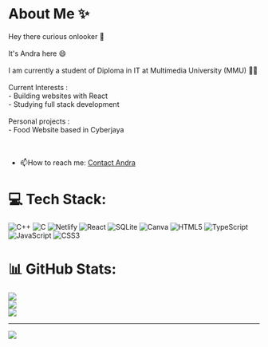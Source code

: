 # About Me ✨
Hey there curious onlooker 👋<br><br>It's Andra here 😄<br><br>I am currently a student of Diploma in IT at Multimedia University (MMU) 👩‍🎓<br><br>Current Interests :<br>- Building websites with React<br>- Studying full stack development<br><br>Personal projects :<br>- Food Website based in Cyberjaya<br><br><br>

- :mailbox:How to reach me: <a href="mailto:andralai71@gmail.com">Contact Andra</a>


# 💻 Tech Stack:
![C++](https://img.shields.io/badge/c++-%2300599C.svg?style=for-the-badge&logo=c%2B%2B&logoColor=white) ![C](https://img.shields.io/badge/c-%2300599C.svg?style=for-the-badge&logo=c&logoColor=white) ![Netlify](https://img.shields.io/badge/netlify-%23000000.svg?style=for-the-badge&logo=netlify&logoColor=#00C7B7) ![React](https://img.shields.io/badge/react-%2320232a.svg?style=for-the-badge&logo=react&logoColor=%2361DAFB) ![SQLite](https://img.shields.io/badge/sqlite-%2307405e.svg?style=for-the-badge&logo=sqlite&logoColor=white) ![Canva](https://img.shields.io/badge/Canva-%2300C4CC.svg?style=for-the-badge&logo=Canva&logoColor=white) ![HTML5](https://img.shields.io/badge/html5-%23E34F26.svg?style=for-the-badge&logo=html5&logoColor=white) ![TypeScript](https://img.shields.io/badge/typescript-%23007ACC.svg?style=for-the-badge&logo=typescript&logoColor=white) ![JavaScript](https://img.shields.io/badge/javascript-%23323330.svg?style=for-the-badge&logo=javascript&logoColor=%23F7DF1E) ![CSS3](https://img.shields.io/badge/css3-%231572B6.svg?style=for-the-badge&logo=css3&logoColor=white)
# 📊 GitHub Stats:
![](https://github-readme-stats.vercel.app/api?username=alwyschwuetz&theme=tokyonight&hide_border=true&include_all_commits=true&count_private=false)<br/>
![](https://github-readme-streak-stats.herokuapp.com/?user=alwyschwuetz&theme=tokyonight&hide_border=true)<br/>
![](https://github-readme-stats.vercel.app/api/top-langs/?username=alwyschwuetz&theme=tokyonight&hide_border=true&include_all_commits=true&count_private=false&layout=compact)

---
[![](https://visitcount.itsvg.in/api?id=alwyschwuetz&icon=5&color=0)](https://visitcount.itsvg.in)


<!-- Proudly created with GPRM ( https://gprm.itsvg.in ) -->
